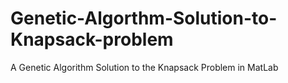 # Genetic-Algorthm-Solution-to-Knapsack-problem
A Genetic Algorithm Solution to the Knapsack Problem in MatLab
